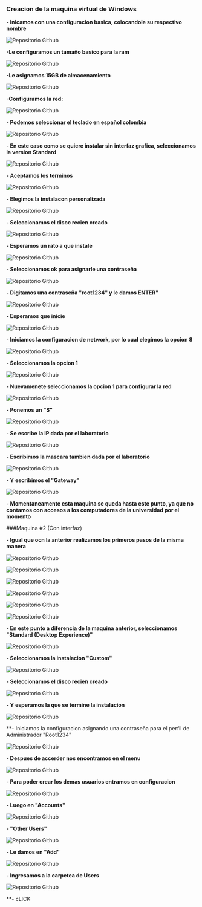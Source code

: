### Creacion de la maquina virtual de Windows
**- Inicamos con una configuracion basica, colocandole su respectivo nombre**

![Repositorio Github](Imagenes/Captura1.png)

**-Le configuramos un tamaño basico para la ram**

![Repositorio Github](Imagenes/Captura2.png)

**-Le asignamos 15GB de almacenamiento**

![Repositorio Github](Imagenes/Captura3.png)

**-Configuramos la red:**

![Repositorio Github](Imagenes/Captura4.png)

**- Podemos seleccionar el teclado en español colombia**

![Repositorio Github](Imagenes/Captura5.png)

**- En este caso como se quiere instalar sin interfaz grafica, seleccionamos la version Standard**

![Repositorio Github](Imagenes/Captura6.png)

**- Aceptamos los terminos**

![Repositorio Github](Imagenes/Captura7.png)

**- Elegimos la instalacon personalizada**

![Repositorio Github](Imagenes/Captura28.png)

**- Seleccionamos el disoc recien creado**

![Repositorio Github](Imagenes/Captura9.png)

**- Esperamos un rato a que instale**

![Repositorio Github](Imagenes/Captura10.png)

**- Seleccionamos ok para asignarle una contraseña**

![Repositorio Github](Imagenes/Captura11.png)

**- Digitamos una contraseña "root1234" y le damos ENTER"**

![Repositorio Github](Imagenes/Captura12.png)

**- Esperamos que inicie**

![Repositorio Github](Imagenes/Captura13.png)

**- Iniciamos la configuracion de network, por lo cual elegimos la opcion 8**

![Repositorio Github](Imagenes/Captura14.png)

**- Seleccionamos la opcion 1**

![Repositorio Github](Imagenes/Captura15.png)

**- Nuevamenete seleccionamos la opcion 1 para configurar la red**

![Repositorio Github](Imagenes/Captura16.png)

**- Ponemos un "S"**

![Repositorio Github](Imagenes/Captura17.png)

**- Se escribe la IP dada por el laboratorio**

![Repositorio Github](Imagenes/Captura18.png)

**- Escribimos la mascara tambien dada por el laboratorio**

![Repositorio Github](Imagenes/Captura19.png)

**- Y escribimos el "Gateway"**

![Repositorio Github](Imagenes/Captura20.png)

**- Momentaneamente esta maquina se queda hasta este punto, ya que no contamos con accesos a los computadores de la universidad por el momento**

###Maquina #2 (Con interfaz)

**- Igual que ocn la anterior realizamos los primeros pasos de la misma manera**

![Repositorio Github](Imagenes/Captura21.png)

![Repositorio Github](Imagenes/Captura22.png)

![Repositorio Github](Imagenes/Captura23.png)

![Repositorio Github](Imagenes/Captura24.png)

![Repositorio Github](Imagenes/Captura25.png)

![Repositorio Github](Imagenes/Captura26.png)

**- En este punto a diferencia de la maquina anterior, seleccionamos "Standard (Desktop Experience)"**

![Repositorio Github](Imagenes/Captura27.png)

**- Seleccionamos la instalacion "Custom"**

![Repositorio Github](Imagenes/Captura28.png)

**- Seleccionamos el disco recien creado**

![Repositorio Github](Imagenes/Captura29.png)

**- Y esperamos la que se termine la instalacion**

![Repositorio Github](Imagenes/Captura30.png)

**- Iniciamos la configuracion asignando una contraseña para el perfil de Administrador "Root1234"

![Repositorio Github](Imagenes/Captura31.png)

**- Despues de accerder nos encontramos en el menu**

![Repositorio Github](Imagenes/Captura32.png)

**- Para poder crear los demas usuarios entramos en configuracion**

![Repositorio Github](Imagenes/Captura33.png)

**- Luego en "Accounts"**

![Repositorio Github](Imagenes/Captura34.png)

**- "Other Users"**

![Repositorio Github](Imagenes/Captura35.png)

**- Le damos en "Add"**

![Repositorio Github](Imagenes/Captura36.png)

**- Ingresamos a la carpetea de Users**

![Repositorio Github](Imagenes/Captura37.png)

**- cLICK
